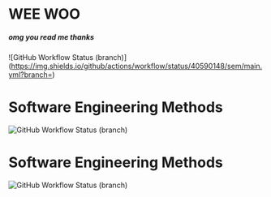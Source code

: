 # **WEE WOO**
##### _omg you read me thanks_

![GitHub Workflow Status (branch)](https://img.shields.io/github/actions/workflow/status/40590148/sem/main.yml?branch=<master branch>)
# Software Engineering Methods
![GitHub Workflow Status (branch)](https://img.shields.io/github/actions/workflow/status/40590148/sem/main.yml?branch=<branch>)
# Software Engineering Methods
![GitHub Workflow Status (branch)](https://img.shields.io/github/actions/workflow/status/40590148/sem/main.yml?branch=develop)